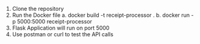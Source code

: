 1. Clone the repository
2. Run the Docker file
  a. docker build -t receipt-processor .
  b. docker run -p 5000:5000 receipt-processor
4. Flask Application will run on port 5000
5. Use postman or curl to test the API calls
